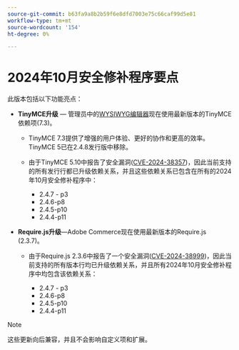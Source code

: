 ```yaml
---
source-git-commit: b63fa9a8b2b59f6e8dfd7003e75c66caf99d5e81
workflow-type: tm+mt
source-wordcount: '154'
ht-degree: 0%

---
```

# 2024年10月安全修补程序要点

此版本包括以下功能亮点：

* **TinyMCE升级** — 管理员中的[WYSIWYG编辑器](https://experienceleague.adobe.com/zh-hans/docs/commerce-admin/content-design/wysiwyg/editor)现在使用最新版本的TinyMCE依赖项(7.3&#x200B;)。

   * TinyMCE 7.3提供了增强的用户体验、更好的协作和更高的效率。 TinyMCE 5已在2.4.8发行版中移除&#x200B;。

   * 由于TinyMCE 5.10中报告了安全漏洞([CVE-2024-38357](https://nvd.nist.gov/vuln/detail/CVE-2024-38357))，因此当前支持的所有发行行都已升级依赖关系，并且这些依赖关系已包含在所有的2024年10月安全修补程序中：

      * 2.4.7 - p3
      * 2.4.6-p8
      * 2.4.5-p10
      * 2.4.4-p11

* **Require.js升级**—Adobe Commerce现在使用最新版本的Require.js (2.3.7)。

   * 由于Require.js 2.3.6中报告了一个安全漏洞([CVE-2024-38999](https://nvd.nist.gov/vuln/detail/CVE-2024-38999))，因此当前支持的所有版本行均已升级依赖关系，并且所有2024年10月安全修补程序中均包含该依赖关系：

      * 2.4.7 - p3
      * 2.4.6-p8
      * 2.4.5-p10
      * 2.4.4-p11

>[!NOTE]
>
>这些更新向后兼容，并且不会影响自定义项和扩展&#x200B;。
